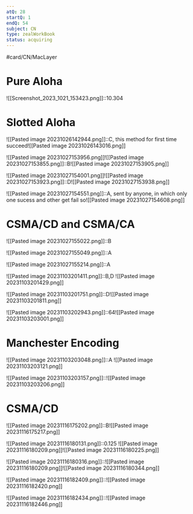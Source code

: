 ```yaml
---
atQ: 28
startQ: 1
endQ: 54
subject: CN
type: zealWorkBook
status: acquiring
---
```

#card/CN/MacLayer

# Pure Aloha 
![[Screenshot_2023_1021_153423.png]]::10.304 <!--SR:!2024-04-16,123,290-->

# Slotted Aloha
![[Pasted image 20231026142944.png]]::C, this method for first time succeed![[Pasted image 20231026143016.png]] <!--SR:!2024-01-28,68,310-->

![[Pasted image 20231027153956.png]]![[Pasted image 20231027153855.png]]::B![[Pasted image 20231027153905.png]] <!--SR:!2024-01-12,16,250-->


![[Pasted image 20231027154001.png]]![[Pasted image 20231027153923.png]]::D![[Pasted image 20231027153938.png]] <!--SR:!2024-02-21,71,290-->


![[Pasted image 20231027154551.png]]::A, sent by anyone, in which only one sucess and other get fail so![[Pasted image 20231027154608.png]] <!--SR:!2024-01-15,48,290-->


 <!--SR:!2023-11-03,4,275-->

# CSMA/CD and CSMA/CA
![[Pasted image 20231027155022.png]]::B <!--SR:!2024-03-03,86,290-->

![[Pasted image 20231027155049.png]]::A <!--SR:!2024-02-11,65,290-->

![[Pasted image 20231027155214.png]]::A <!--SR:!2024-05-23,148,310-->

![[Pasted image 20231103201411.png]]::B,D ![[Pasted image 20231103201429.png]] <!--SR:!2023-12-29,38,300-->


![[Pasted image 20231103201751.png]]::D![[Pasted image 20231103201811.png]] <!--SR:!2024-01-10,14,262-->

 <!--SR:!2023-11-06,3,262-->

![[Pasted image 20231103202943.png]]::64![[Pasted image 20231103203001.png]] <!--SR:!2024-03-17,93,300-->


# Manchester Encoding
![[Pasted image 20231103203048.png]]::A ![[Pasted image 20231103203121.png]]

![[Pasted image 20231103203157.png]]::![[Pasted image 20231103203206.png]]


# CSMA/CD
![[Pasted image 20231116175202.png]]::B![[Pasted image 20231116175217.png]] <!--SR:!2024-05-29,135,298-->

![[Pasted image 20231116180131.png]]::0.125 ![[Pasted image 20231116180209.png]]![[Pasted image 20231116180225.png]] <!--SR:!2024-02-23,58,252-->

![[Pasted image 20231116180316.png]]::![[Pasted image 20231116180209.png]]![[Pasted image 20231116180344.png]] <!--SR:!2024-01-07,30,258-->

![[Pasted image 20231116182409.png]]::![[Pasted image 20231116182420.png]] <!--SR:!2024-01-08,31,272-->

![[Pasted image 20231116182434.png]]::![[Pasted image 20231116182446.png]] <!--SR:!2024-01-11,34,272-->


